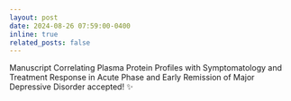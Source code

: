 ```yaml
---
layout: post
date: 2024-08-26 07:59:00-0400
inline: true
related_posts: false
---
```


Manuscript Correlating Plasma Protein Profiles with Symptomatology and Treatment Response in Acute Phase and Early Remission of Major Depressive Disorder accepted! :sparkles: 
